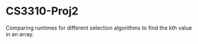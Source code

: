 # CS3310-Proj2
Comparing runtimes for different selection algorithms to find the kth value in an array.
